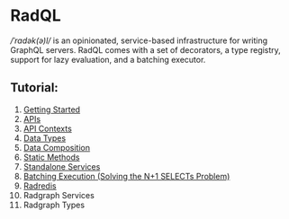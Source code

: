 # RadQL

*/ˈradək(ə)l/* is an opinionated, service-based infrastructure for writing GraphQL servers.
RadQL comes with a set of decorators, a type registry, support for lazy evaluation, and a batching executor.

## Tutorial:

1. [Getting Started](https://github.com/bustlelabs/radql/wiki/01.-Getting-Started)
2. [APIs](https://github.com/bustlelabs/radql/wiki/02.-APIs)
3. [API Contexts](https://github.com/bustlelabs/radql/wiki/03.-API-Contexts)
4. [Data Types](https://github.com/bustlelabs/radql/wiki/04.-Data-Types)
5. [Data Composition](https://github.com/bustlelabs/radql/wiki/05.-Data-Composition)
6. [Static Methods](https://github.com/bustlelabs/radql/wiki/06.-Static-Methods)
7. [Standalone Services](https://github.com/bustlelabs/radql/wiki/07.-Standalone-Services)
8. [Batching Execution (Solving the N+1 SELECTs Problem)](https://github.com/bustlelabs/radql/wiki/08.-Batching-Execution)
9. [Radredis](https://github.com/bustlelabs/radql/wiki/09.-Radredis)
10. Radgraph Services
11. Radgraph Types
